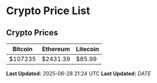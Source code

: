 # Crypto Price List

## Crypto Prices
| Bitcoin | Ethereum | Litecoin |
| ------- | -------- | -------- |
| $107235 | $2431.39 | $85.99 |
**Last Updated:** 2025-06-28 21:24 UTC
**Last Updated:** $DATE$
